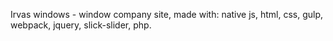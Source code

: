 Irvas windows - window company site, made with: native js, html, css, gulp, webpack, jquery, slick-slider, php.
